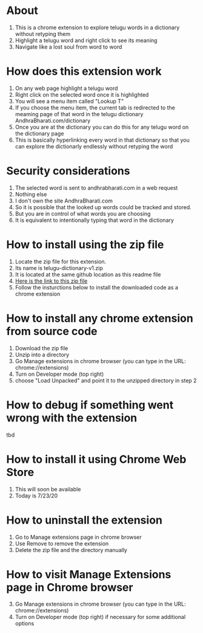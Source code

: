 # About
1. This is a chrome extension to explore telugu words in a dictionary without retyping them
2. Highlight a telugu word and right click to see its meaning
3. Navigate like a lost soul from word to word


# How does this extension work
1. On any web page highlight a telugu word
2. Right click on the selected word once it is highlighted
3. You will see a menu item called "Lookup T"
4. If you choose the menu item, the current tab is redirected to the meaming page of that word in the telugu dictionary AndhraBharati.com/dictionary
5. Once you are at the dictionary you can do this for any telugu word on the dictionary page
6. This is basically hyperlinking every word  in that dictionary so that you can explore the dictionarly endlessly without retyping the word

# Security considerations
1. The selected word is sent to andhrabharati.com in a web request
2. Nothing else
3. I don't own the site AndhraBharati.com
4. So it is possible that the looked up words could be tracked and stored. 
5. But you are in control of what words you are choosing
6. It is equivalent to intentionally typing that word in the dictionary

# How to install using the zip file
1. Locate the zip file for this extension. 
2. Its name is telugu-dictionary-v1.zip
3. It is located at the same github location as this readme file
4. [Here is the link to this zip file](./telugu-dictionary-extension-v1.zip)
5. Follow the  insturctions below to install the downloaded code as a chrome extension

# How to install any chrome extension from source code
1. Download the zip file
2. Unzip into a directory
3. Go Manage extensions in chrome browser (you can type in the URL: chrome://extensions)
4. Turn on Developer mode (top right)
5. choose "Load Unpacked" and point it to the unzipped directory in step 2

# How to debug if something went wrong with the extension
tbd

# How to install it using Chrome Web Store
1. This will soon be available
2. Today is 7/23/20

# How to uninstall the extension
1. Go to Manage extensions page in chrome browser
2. Use Remove to remove the extension
3. Delete the zip file and the directory manually 

# How to visit Manage Extensions page in Chrome browser
3. Go Manage extensions in chrome browser (you can type in the URL: chrome://extensions)
4. Turn on Developer mode (top right) if necessary for some additional options
